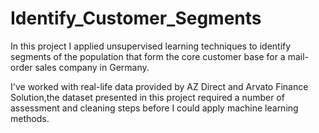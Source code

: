 # Identify_Customer_Segments
In this project I applied unsupervised learning techniques to identify segments of the population that form the core customer base for a mail-order sales company in Germany.

I've worked with real-life data provided by AZ Direct and Arvato Finance Solution,the dataset presented in this project required a number of assessment and cleaning steps before I could apply machine learning methods.
